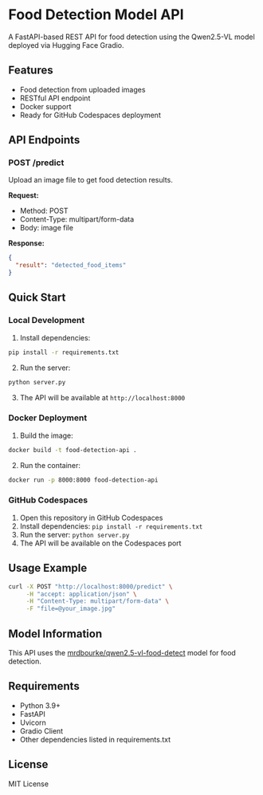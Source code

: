 # Food Detection Model API

A FastAPI-based REST API for food detection using the Qwen2.5-VL model deployed via Hugging Face Gradio.

## Features

- Food detection from uploaded images
- RESTful API endpoint
- Docker support
- Ready for GitHub Codespaces deployment

## API Endpoints

### POST /predict
Upload an image file to get food detection results.

**Request:**
- Method: POST
- Content-Type: multipart/form-data
- Body: image file

**Response:**
```json
{
  "result": "detected_food_items"
}
```

## Quick Start

### Local Development

1. Install dependencies:
```bash
pip install -r requirements.txt
```

2. Run the server:
```bash
python server.py
```

3. The API will be available at `http://localhost:8000`

### Docker Deployment

1. Build the image:
```bash
docker build -t food-detection-api .
```

2. Run the container:
```bash
docker run -p 8000:8000 food-detection-api
```

### GitHub Codespaces

1. Open this repository in GitHub Codespaces
2. Install dependencies: `pip install -r requirements.txt`
3. Run the server: `python server.py`
4. The API will be available on the Codespaces port

## Usage Example

```bash
curl -X POST "http://localhost:8000/predict" \
     -H "accept: application/json" \
     -H "Content-Type: multipart/form-data" \
     -F "file=@your_image.jpg"
```

## Model Information

This API uses the [mrdbourke/qwen2.5-vl-food-detect](https://huggingface.co/mrdbourke/qwen2.5-vl-food-detect) model for food detection.

## Requirements

- Python 3.9+
- FastAPI
- Uvicorn
- Gradio Client
- Other dependencies listed in requirements.txt

## License

MIT License
